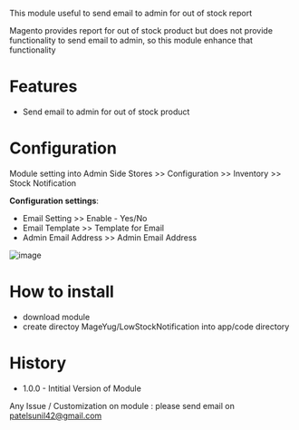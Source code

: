 This module useful to send email to admin for out of stock report

Magento provides report for out of stock product but does not provide functionality to send email to admin, so this module enhance that functionality

# Features
- Send email to admin for out of stock product 

# Configuration

Module setting into Admin Side
Stores >> Configuration >> Inventory >> Stock Notification 

**Configuration settings**:	
- Email Setting >> Enable - Yes/No
- Email Template  >> Template for Email
- Admin Email Address  >> Admin Email Address 

![image](https://user-images.githubusercontent.com/2923438/214044675-b84767be-2f21-43b5-af0f-21e9da5f0e93.png)

# How to install
- download module
- create directoy MageYug/LowStockNotification into app/code directory

# History
- 1.0.0 - Intitial Version of Module


Any Issue / Customization on module : please send email on <a href="mailto:patelsunil42@gmail.com">patelsunil42@gmail.com</a>
